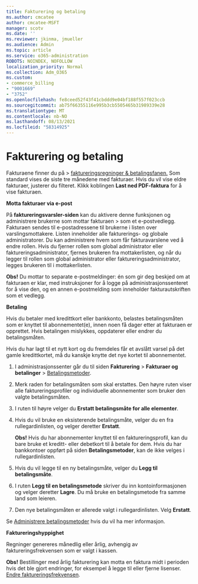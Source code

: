 ```yaml
---
title: Fakturering og betaling
ms.author: cmcatee
author: cmcatee-MSFT
manager: scotv
ms.date: ''
ms.reviewer: jkinma, jmueller
ms.audience: Admin
ms.topic: article
ms.service: o365-administration
ROBOTS: NOINDEX, NOFOLLOW
localization_priority: Normal
ms.collection: Adm_O365
ms.custom:
- commerce_billing
- "9001669"
- "3752"
ms.openlocfilehash: fe8ceed52f43f41cbddd9e04bf188f557f023ccb
ms.sourcegitcommit: ab75f66355116e995b3cb5505465b31989339e28
ms.translationtype: MT
ms.contentlocale: nb-NO
ms.lasthandoff: 08/13/2021
ms.locfileid: "58314925"
---
```

# <a name="billing-and-payment"></a>Fakturering og betaling

Fakturaene finner du på   >  [faktureringsregninger & betalingsfanen.](https://go.microsoft.com/fwlink/p/?linkid=848039)  Som standard vises de siste tre månedene med fakturaer.  Hvis du vil vise eldre fakturaer, justerer du filteret.  Klikk koblingen **Last ned PDF-faktura** for å vise fakturaen.

**Motta fakturaer via e-post**

På **faktureringsvarsler-siden** kan du aktivere denne funksjonen og administrere brukerne som mottar fakturaen  >  [](https://go.microsoft.com/fwlink/p/?linkid=853212) som et e-postvedlegg.  Fakturaen sendes til e-postadressene til brukerne i listen over varslingsmottakere. Listen inneholder alle fakturerings- og globale administratorer.  Du kan administrere hvem som får fakturavarslene ved å endre rollen.  Hvis du fjerner rollen som global administrator eller faktureringsadministrator, fjernes brukeren fra mottakerlisten, og når du legger til rollen som global administrator eller faktureringsadministrator, legges brukeren til i mottakerlisten.

**Obs!** Du mottar to separate e-postmeldinger: én som gir deg beskjed om at fakturaen er klar, med instruksjoner for å logge på administrasjonssenteret for å vise den, og en annen e-postmelding som inneholder fakturautskriften som et vedlegg.

**Betaling**

Hvis du betaler med kredittkort eller bankkonto, belastes betalingsmåten som er knyttet til abonnementet(e), innen noen få dager etter at fakturaen er opprettet. Hvis betalingen mislykkes, oppdaterer eller endrer du betalingsmåten.

Hvis du har lagt til et nytt kort og du fremdeles får et avslått varsel på det gamle kredittkortet, må du kanskje knytte det nye kortet til abonnementet.

1. I administrasjonssenter går du til siden **Fakturering** > **Fakturaer og betalinger** > [Betalingsmetoder](https://go.microsoft.com/fwlink/p/?linkid=2018806).

2. Merk raden for betalingsmåten som skal erstattes. Den høyre ruten viser alle faktureringsprofiler og individuelle abonnementer som bruker den valgte betalingsmåten.

3. I ruten til høyre velger du **Erstatt betalingsmåte for alle elementer**.

4. Hvis du vil bruke en eksisterende betalingsmåte, velger du en fra rullegardinlisten, og velger deretter **Erstatt**.

    **Obs!** Hvis du har abonnementer knyttet til en faktureringsprofil, kan du bare bruke et kreditt- eller debetkort til å betale for dem. Hvis du har bankkontoer oppført på siden **Betalingsmetoder**, kan de ikke velges i rullegardinlisten.

5. Hvis du vil legge til en ny betalingsmåte, velger du **Legg til betalingsmåte**.

6. I ruten **Legg til en betalingsmetode** skriver du inn kontoinformasjonen og velger deretter **Lagre**. Du må bruke en betalingsmetode fra samme land som leieren.

7. Den nye betalingsmåten er allerede valgt i rullegardinlisten. Velg **Erstatt**.

Se [Administrere betalingsmetoder](https://docs.microsoft.com/microsoft-365/commerce/billing-and-payments/manage-payment-methods) hvis du vil ha mer informasjon. 

**Faktureringshyppighet**

Regninger genereres månedlig eller årlig, avhengig av faktureringsfrekvensen som er valgt i kassen.  

**Obs!** Bestillinger med årlig fakturering kan motta en faktura midt i perioden hvis det ble gjort endringer, for eksempel å legge til eller fjerne lisenser. [Endre faktureringsfrekvensen](https://docs.microsoft.com/microsoft-365/commerce/billing-and-payments/change-payment-frequency).
